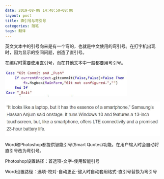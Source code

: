 ```yaml
---
date: 2019-08-08 14:40:50+08:00
layout: post
title: 直引号与弯引号
categories: 随笔
tags: 翻译
---
```


英文文本中的引号向来是有一个弯的，也就是中文使用的弯引号。在打字机出现时，因为显示的空间问题，创造了直引号。

在编程时需要使用直引号，而在其他文本中一般都要用弯引号。

![](/album/punctuation/code.JPG)

![](/album/punctuation/quotes.JPG)

Word和Photoshop都提供智能引号(Smart Quotes)功能，在用户输入时会自动将直引号改为弯引号。

Photoshop设置路径：首选项-文字-使用智能引号

Word设置路径：选项-校对-自动更正-键入时自动套用格式-直引号替换为弯引号



